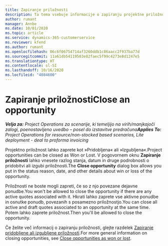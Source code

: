 ```yaml
---
title: Zapiranje priložnosti
description: Ta tema vsebuje informacije o zapiranju projektne priložnosti.
author: rumant
manager: Annbe
ms.date: 10/01/2020
ms.topic: article
ms.service: dynamics-365-customerservice
ms.reviewer: kfend
ms.author: rumant
ms.openlocfilehash: 06c6f06754714af3260ddb1c86aacc2f937ba77d
ms.sourcegitcommit: 11a61db54119503e82faec5f99c4273e8d1247e5
ms.translationtype: HT
ms.contentlocale: sl-SI
ms.lasthandoff: 10/16/2020
ms.locfileid: "4084600"
---
```

# <a name="close-an-opportunity"></a><span data-ttu-id="fe4f0-103">Zapiranje priložnosti</span><span class="sxs-lookup"><span data-stu-id="fe4f0-103">Close an opportunity</span></span>

<span data-ttu-id="fe4f0-104">_**Velja za:** Project Operations za scenarije, ki temeljijo na virih/manjkajoči zalogi, poenostavljeno uvedbo – posel do izstavitve predračuna_</span><span class="sxs-lookup"><span data-stu-id="fe4f0-104">_**Applies To:** Project Operations for resource/non-stocked based scenarios, Lite deployment - deal to proforma invoicing_</span></span>

<span data-ttu-id="fe4f0-105">Projektno priložnost lahko zaprete kot »Pridobljena« ali »Izgubljena«.</span><span class="sxs-lookup"><span data-stu-id="fe4f0-105">Project opportunities can be closed as Won or Lost.</span></span> <span data-ttu-id="fe4f0-106">V pogovornem oknu **Zapiranje priložnosti** lahko vnesete razlog stanja, datum in druge podrobnosti o pridobitvi ali izgubi priložnosti.</span><span class="sxs-lookup"><span data-stu-id="fe4f0-106">The **Close opportunity** dialog box allows you put in the status reason, date, and other details about win or loss of the opportunity.</span></span>

<span data-ttu-id="fe4f0-107">Priložnosti ne boste mogli zapreti, če so z njo povezane dejavne ponudbe.</span><span class="sxs-lookup"><span data-stu-id="fe4f0-107">You won't be allowed to close the opportunity if there are any active quotes associated with it.</span></span> <span data-ttu-id="fe4f0-108">Hkrati lahko zaprete vse aktivne ponudbe in osnutke ponudb, povezanih s posamezno priložnostjo.</span><span class="sxs-lookup"><span data-stu-id="fe4f0-108">You can close all active and draft quotes associated to an opportunity at the same time.</span></span> <span data-ttu-id="fe4f0-109">Potem lahko zaprete priložnost.</span><span class="sxs-lookup"><span data-stu-id="fe4f0-109">Then you'll be allowed to close the opportunity.</span></span>

<span data-ttu-id="fe4f0-110">Če želite več informacij o zapiranju priložnosti, glejte razdelek [Zapiranje pridobljene ali izgubljene priložnosti](https://docs.microsoft.com/dynamics365/sales-enterprise/close-opportunity-won-lost-sales).</span><span class="sxs-lookup"><span data-stu-id="fe4f0-110">For more general information on closing opportunities, see [Close opportunities as won or lost](https://docs.microsoft.com/dynamics365/sales-enterprise/close-opportunity-won-lost-sales).</span></span>
